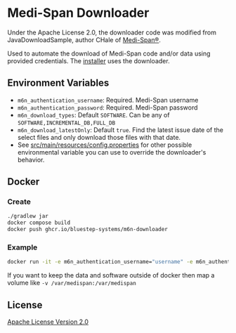 # Medi-Span Downloader

Under the Apache License 2.0, the downloader code was modified from JavaDownloadSample, author CHale of [Medi-Span®](https://www.wolterskluwer.com/en/solutions/medi-span).

Used to automate the download of Medi-Span code and/or data using provided credentials.
The [installer](../installer/README.md) uses the downloader.

## Environment Variables
- `m6n_authentication_username`: Required. Medi-Span username
- `m6n_authentication_password`: Required. Medi-Span password
- `m6n_download_types`: Default `SOFTWARE`. Can be any of `SOFTWARE,INCREMENTAL_DB,FULL_DB`
- `m6n_download_latestOnly`: Default `true`.  Find the latest issue date of the select files and only download those files with that date.
- See [src/main/resources/config.properties](src/main/resources/config.properties) for other possible environmental variable you can use to override the downloader's behavior.

## Docker
### Create
```bash
./gradlew jar
docker compose build
docker push ghcr.io/bluestep-systems/m6n-downloader
```
### Example
```bash
docker run -it -e m6n_authentication_username="username" -e m6n_authentication_password="password" ghcr.io/bluestep-systems/m6n-downloader
```
If you want to keep the data and software outside of docker then map a volume like `-v /var/medispan:/var/medispan`

## License
[Apache License Version 2.0](LICENSE)
